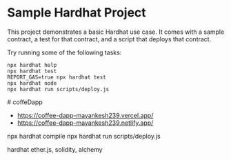# Sample Hardhat Project

This project demonstrates a basic Hardhat use case. It comes with a sample contract, a test for that contract, and a script that deploys that contract.

Try running some of the following tasks:

```shell
npx hardhat help
npx hardhat test
REPORT_GAS=true npx hardhat test
npx hardhat node
npx hardhat run scripts/deploy.js
```
#   c o f f e D a p p 
 

- https://coffee-dapp-mayankesh239.vercel.app/
- https://coffee-dapp-mayankesh239.netlify.app/


 
-------------
npx hardhat compile
npx hardhat run scripts/deploy.js



hardhat ether.js, solidity, alchemy
